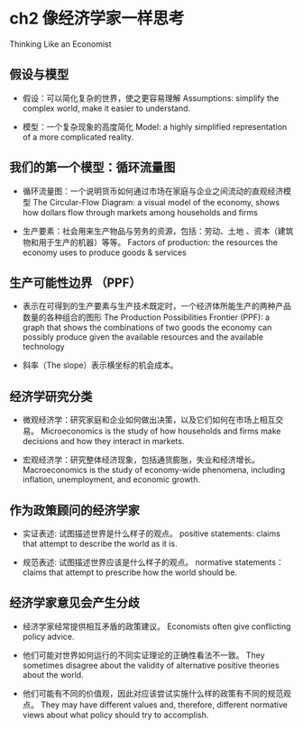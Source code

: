 # ch2 像经济学家一样思考

Thinking Like an Economist

## 假设与模型

- 假设：可以简化复杂的世界，使之更容易理解
Assumptions: simplify the complex world, make it easier to understand. 

- 模型：一个复杂现象的高度简化
Model:  a highly simplified representation of a more complicated reality. 

## 我们的第一个模型：循环流量图

- 循环流量图：一个说明货币如何通过市场在家庭与企业之间流动的直观经济模型
The Circular-Flow Diagram:  a visual model of the economy, shows how dollars flow through markets among households and firms

- 生产要素：社会用来生产物品与劳务的资源，包括：劳动、土地 、资本（建筑物和用于生产的机器）等等。
Factors of production:  the resources the economy uses to produce goods & services

## 生产可能性边界 （PPF）

- 表示在可得到的生产要素与生产技术既定时，一个经济体所能生产的两种产品数量的各种组合的图形
The Production Possibilities Frontier (PPF): a graph that shows the combinations of two goods the economy can possibly produce given the available resources and the available technology  

- 斜率（The slope）表示横坐标的机会成本。

## 经济学研究分类

- 微观经济学：研究家庭和企业如何做出决策，以及它们如何在市场上相互交易。
Microeconomics is the study of how households and firms make decisions and how they interact in markets.

- 宏观经济学：研究整体经济现象，包括通货膨胀，失业和经济增长。
Macroeconomics is the study of economy-wide phenomena, including inflation, unemployment, and economic growth.

## 作为政策顾问的经济学家

- 实证表述: 试图描述世界是什么样子的观点。
positive statements: claims that attempt to describe the world as it is.

- 规范表述: 试图描述世界应该是什么样子的观点。
normative statements：claims that attempt to prescribe how the world should be.

## 经济学家意见会产生分歧

- 经济学家经常提供相互矛盾的政策建议。
Economists often give conflicting policy advice.

- 他们可能对世界如何运行的不同实证理论的正确性看法不一致。
They sometimes disagree about the validity of alternative positive theories about the world. 

- 他们可能有不同的价值观，因此对应该尝试实施什么样的政策有不同的规范观点。
They may have different values and, therefore, different normative views about what policy should try to accomplish.
